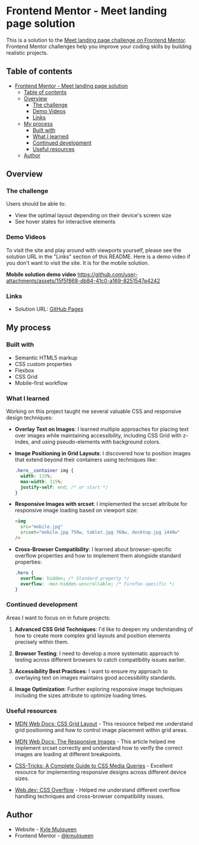 # Frontend Mentor - Meet landing page solution

This is a solution to the [Meet landing page challenge on Frontend Mentor](https://www.frontendmentor.io/challenges/meet-landing-page-rbTDS6OUR). Frontend Mentor challenges help you improve your coding skills by building realistic projects.

## Table of contents

- [Frontend Mentor - Meet landing page solution](#frontend-mentor---meet-landing-page-solution)
  - [Table of contents](#table-of-contents)
  - [Overview](#overview)
    - [The challenge](#the-challenge)
    - [Demo Videos](#demo-videos)
    - [Links](#links)
  - [My process](#my-process)
    - [Built with](#built-with)
    - [What I learned](#what-i-learned)
    - [Continued development](#continued-development)
    - [Useful resources](#useful-resources)
  - [Author](#author)

## Overview

### The challenge

Users should be able to:

- View the optimal layout depending on their device's screen size
- See hover states for interactive elements

### Demo Videos
To visit the site and play around with viewports yourself, please see the solution URL in the "Links" section of this README. Here is a demo video if you don't want to visit the site. It is for the mobile solution.

**Mobile solution demo video**
https://github.com/user-attachments/assets/15f5f868-db84-41c0-a169-8251547e4242


### Links

- Solution URL: [GitHub Pages](https://kmulqueen.github.io/meet-landing-page-challenge/)

## My process

### Built with

- Semantic HTML5 markup
- CSS custom properties
- Flexbox
- CSS Grid
- Mobile-first workflow

### What I learned

Working on this project taught me several valuable CSS and responsive design techniques:

- **Overlay Text on Images**: I learned multiple approaches for placing text over images while maintaining accessibility, including CSS Grid with z-index, and using pseudo-elements with background colors.

- **Image Positioning in Grid Layouts**: I discovered how to position images that extend beyond their containers using techniques like:

  ```css
  .hero__container img {
    width: 115%;
    max-width: 115%;
    justify-self: end; /* or start */
  }
  ```

- **Responsive Images with srcset**: I implemented the srcset attribute for responsive image loading based on viewport size:

  ```html
  <img
    src="mobile.jpg"
    srcset="mobile.jpg 750w, tablet.jpg 768w, desktop.jpg 1440w"
  />
  ```

- **Cross-Browser Compatibility**: I learned about browser-specific overflow properties and how to implement them alongside standard properties:
  ```css
  .hero {
    overflow: hidden; /* Standard property */
    overflow: -moz-hidden-unscrollable; /* Firefox-specific */
  }
  ```

### Continued development

Areas I want to focus on in future projects:

1. **Advanced CSS Grid Techniques**: I'd like to deepen my understanding of how to create more complex grid layouts and position elements precisely within them.

2. **Browser Testing**: I need to develop a more systematic approach to testing across different browsers to catch compatibility issues earlier.

3. **Accessibility Best Practices**: I want to ensure my approach to overlaying text on images maintains good accessibility standards.

4. **Image Optimization**: Further exploring responsive image techniques including the sizes attribute to optimize loading times.

### Useful resources

- [MDN Web Docs: CSS Grid Layout](https://developer.mozilla.org/en-US/docs/Web/CSS/CSS_Grid_Layout) - This resource helped me understand grid positioning and how to control image placement within grid areas.

- [MDN Web Docs: The Responsive Images](https://developer.mozilla.org/en-US/docs/Learn/HTML/Multimedia_and_embedding/Responsive_images) - This article helped me implement srcset correctly and understand how to verify the correct images are loading at different breakpoints.

- [CSS-Tricks: A Complete Guide to CSS Media Queries](https://css-tricks.com/a-complete-guide-to-css-media-queries/) - Excellent resource for implementing responsive designs across different device sizes.

- [Web.dev: CSS Overflow](https://web.dev/learn/css/overflow/) - Helped me understand different overflow handling techniques and cross-browser compatibility issues.

## Author

- Website - [Kyle Mulqueen](https://kmulqueen.github.io/portfolio-2025/)
- Frontend Mentor - [@kmulqueen](https://www.frontendmentor.io/profile/kmulqueen)
